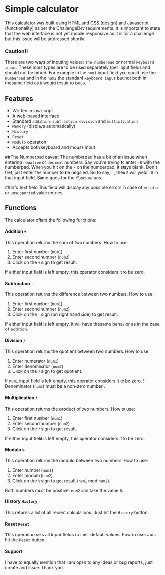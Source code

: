 

# Simple calculator
This calculator was built using HTML and CSS (design) and Javascript (functionality) as per the ChallengeDev requirements. It is important to state that the web interface is not yet mobile responsive as it is for a challenge but this issue will be addressed shortly.

### Caution!!
There are two ways of inputing values: `The numberpad` or normal `keyboard input`.
These input types are to be used separately (per input field) and should not be mixed.
For example in the `num1` input field you could use the `numberpad` and in the `num2`
the standard `keyboard input` but not both in thesame field as it would result to bugs.

## Features
- Written in javascript
- A web-based interface
- Standard `addition`, `subtraction`, `division` and  `multiplication`
- `Memory` (displays automatically)
- `History`
- `Reset`
- `Modulo` operation
- Accepts both keyboard and mouse input

##The Numberpad caveat
The numberpad has a bit of an issue when entering `negative` or `decimal` numbers. Say you're 
trying to enter `-8` with the numberpad. When you hit on the `-` on the numberpad, it stays blank. 
Don't fret, just enter the number to be negated. So to say, `-`, then `8` will yield `-8` in that input
field. Same goes for the `float` values. 

##Info text field
This field will display any possible errors in case of `erratic` or `unsupported` value entries.
## Functions
The calculator offers the following functions:

#### Addition `+`
This operation returns the sum of two numbers. How to use:
1. Enter first number (`num1`)
2. Enter second number (`num2`)
3. Click on the `+` sign to get result.

If either input field is left empty, this operator considers it to be zero.
#### Subtraction `-`
This operation returns the difference between two numbers. How to use:
1. Enter first number (`num1`)
2. Enter second number (`num2`)
3. Click on the `-` sign (on right hand side) to get result.

If either input field is left empty, it will have thesame behavior as in the case of  addition.
#### Division `/`
This operation returns the quotient between two numbers. How to use:
1. Enter numerator (`num1`)
2. Enter denominator  (`num2`)
3. Click on the `/` sign to get quotient.

If `num1` input field is left empty, this operator considers it to be zero.
!! Denominator (`num2`) must be a non-zero number .
#### Multiplication `*`
This operation returns the product of two numbers. How to use:
1. Enter first number (`num1`)
2. Enter second number (`num2`)
3. Click on the `*` sign to get result.

If either input field is left empty, this operator considers it to be zero.
#### Modulo `%`
This operation returns the modulo between two numbers. How to use:
1. Enter  number (`num1`)
2. Enter modulo (`num2`)
3. Click on the `%` sign to get result (`num1` mod `num2`).

Both numbers must be positive.
`num2` can take the value `0`.
#### History `History`
This returns a list of all recent calculations.
Just hit the `History` button.

#### Reset `Reset`
This operation sets all input fields to their default values. How to use:
Just hit the `Reset` button.

#### Support 
I have to equally mention that I am open to any ideas or bug reports, just create and issue.
Thank you.






